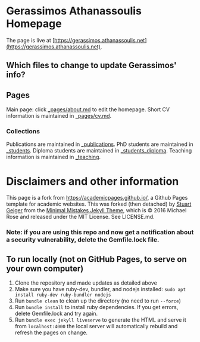 # Gerassimos Athanassoulis Homepage

The page is live at [https://gerassimos.athanassoulis.net](https://gerassimos.athanassoulis.net).

## Which files to change to update Gerassimos' info?

## Pages
Main page: click [_pages/about.md](https://github.com/makathan/makathan.github.io/edit/master/_pages/about.md) to edit the homepage.
Short CV information is maintained in [_pages/cv.md](https://github.com/makathan/makathan.github.io/blob/master/_pages/cv.md).

### Collections
Publications are maintained in [_publications](https://github.com/makathan/makathan.github.io/tree/master/_publications).
PhD students are maintained in [_students](https://github.com/makathan/makathan.github.io/tree/master/_students).
Diploma students are maintained in [_students_diploma](https://github.com/makathan/makathan.github.io/tree/master/_students_diploma).
Teaching information is maintained in [_teaching](https://github.com/makathan/makathan.github.io/tree/master/_teaching).

# Disclaimers and other information

This page is a fork from https://academicpages.github.io/, a Github Pages template for academic websites. This was forked (then detached) by [Stuart Geiger](https://github.com/staeiou) from the [Minimal Mistakes Jekyll Theme](https://mmistakes.github.io/minimal-mistakes/), which is © 2016 Michael Rose and released under the MIT License. See LICENSE.md.

### Note: if you are using this repo and now get a notification about a security vulnerability, delete the Gemfile.lock file. 

## To run locally (not on GitHub Pages, to serve on your own computer)

1. Clone the repository and made updates as detailed above
1. Make sure you have ruby-dev, bundler, and nodejs installed: `sudo apt install ruby-dev ruby-bundler nodejs`
1. Run `bundle clean` to clean up the directory (no need to run `--force`)
1. Run `bundle install` to install ruby dependencies. If you get errors, delete Gemfile.lock and try again.
1. Run `bundle exec jekyll liveserve` to generate the HTML and serve it from `localhost:4000` the local server will automatically rebuild and refresh the pages on change.

